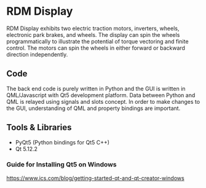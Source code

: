 # RDM Display

RDM Display exhibits two electric traction motors, inverters, wheels, electronic park brakes, and wheels. The display can spin the wheels programmatically to illustrate the potential of torque vectoring and finite control. The motors can spin the wheels in either forward or backward direction independently.

## Code
The back end code is purely written in Python and the GUI is written in QML/Javascript with Qt5 development platform. Data between Python and QML is relayed using signals and slots concept. In order to make changes to the GUI, understanding of QML and property bindings are important.

## Tools & Libraries
* PyQt5 (Python bindings for Qt5 C++)
* Qt 5.12.2

### Guide for Installing Qt5 on Windows
https://www.ics.com/blog/getting-started-qt-and-qt-creator-windows
